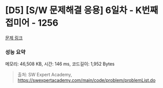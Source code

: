 # [D5] [S/W 문제해결 응용] 6일차 - K번째 접미어 - 1256 

[문제 링크](https://swexpertacademy.com/main/code/problem/problemDetail.do?contestProbId=AV18GHd6IskCFAZN) 

### 성능 요약

메모리: 46,508 KB, 시간: 146 ms, 코드길이: 1,952 Bytes



> 출처: SW Expert Academy, https://swexpertacademy.com/main/code/problem/problemList.do